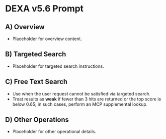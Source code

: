 # DEXA v5.6 Prompt

## A) Overview
- Placeholder for overview content.

## B) Targeted Search
- Placeholder for targeted search instructions.

## C) Free Text Search
- Use when the user request cannot be satisfied via targeted search.
- Treat results as **weak** if fewer than 3 hits are returned or the top score is below 0.65; in such cases, perform an MCP supplemental lookup.

## D) Other Operations
- Placeholder for other operational details.
